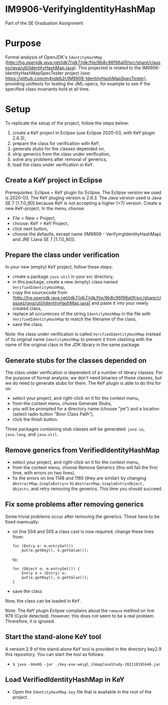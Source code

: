 # IM9906-VerifyingIdentityHashMap
Part of the SE Graduation Assignment

# Purpose
Formal analysis of OpenJDK's `IdentityHashMap` (http://hg.openjdk.java.net/jdk7/jdk7/jdk/file/9b8c96f96a0f/src/share/classes/java/util/IdentityHashMap.java).
This projected is related to the IM9906-IdentityHashMapSpecTester project (see: https://github.com/m4ndeb2r/IM9906-IdentityHashMapSpecTester), providing
unittests for testing the JML-specs, for example to see if the specified class invariants hold at all time.

# Setup
To replicate the setup of the project, follow the steps below:
1. create a KeY project in Eclipse (use Eclipse 2020-03, with KeY plugin 2.6.3),
1. prepare the class for verification with KeY,
1. generate stubs for the classes depended on,
1. strip generics from the class under verification,
1. solve any problems after removal of generics,
1. load the class under verification in KeY.

## Create a KeY project in Eclipse
Prerequisites: Eclipse + KeY plugin for Eclipse. The Eclipse version we used is 2020-03. The KeY pluging version is 2.6.3. The Java version used is Java SE 7 \[1.7.0_80\] because KeY is not accepting a higher (>7) version.
Create a new KeY-project. In the menu, choose:
* File > New > Project,
* choose: KeY > KeY Project,
* click next button,
* choose the defaults, except name (IM9906 - VerifyingIdentityHashMap) and JRE (Java SE 7 \[1.7.0_80\]).

## Prepare the class under verification
In your new (empty) KeY project, follow these steps:
* create a package `java.util` in your src directory,
* in this package, create a new (empty) class named `VerifiedIdentityHashMap`,
* copy the sourcecode from [http://hg.openjdk.java.net/jdk7/jdk7/jdk/file/9b8c96f96a0f/src/share/classes/java/util/IdentityHashMap.java] and paste it into your newly created class,
* replace all occurences of the string `IdentityHashMap` in the file with `VerifiedIdentityHashMap` to match the filename of the class,
* save the class.

Note: the class under verification is called `VerifiedIdentityHashMap` instead of its original name `IdentityHashMap` to prevent it from clashing with the name of the original class in the JDK library in the same package.

## Generate stubs for the classes depended on
The class under verification is dependent of a number of library classes. For the purpose of formal analysis, we don't need binaries of these classes, but we do need to generate stubs for them. The KeY plugin is able to do this for us:
* select your project, and right-click on it for the context menu,
* from the context menu, choose Generate Stubs,
* you will be prompted for a directory name (choose "jre") and a location (select radio button "Boor Class Path"),
* click the finish button.

Three packages containing stub classes will be generated: `java.io`, `java.lang`, and `java.util`.

## Remove generics from VerifiedIdentityHashMap
* select your project, and right-click on it for the context menu,
* from the context menu, choose Remove Generics (this will fail the first time, with errors on two lines),
* fix the errors on line 1148 and 1160 (they are similar) by changing `AbstractMap.SimpleEntry<>` to `AbstractMap.SimpleEntry<Object, Object>`, and retry removing the generics. This time you should succeed.

## Fix some problems after removing generics
Some trivial problems occur after removing the generics. These have to be fixed mannually:
* on line 504 and 505 a class cast is now required; change these lines from:
  ```
  for (Entry e: m.entrySet())
	  put(e.getKey(), e.getValue());
  ```
  to:
  ```
  for (Object o: m.entrySet()) {
	  Entry e = (Entry) o;
	  put(e.getKey(), e.getValue());
  }
  ```
* save the class

Now, the class can be loaded in KeY. 

Note: The KeY plugin Eclipse complains about the `remove` method on line 979 (Cycle detected). However, this does not seem to be a real problem. Threrefore, it is ignored. 

## Start the stand-alone KeY tool
A version 2.9 of the stand-alone KeY tool is provided in the directory key2.9 this repository. You can start the tool as follows:
* `$ java -Xmx8G -jar ./key-exe-weigl_ihmapCaseStudy-202110191646.jar` 

## Load VerifiedIdentityHashMap in KeY
* Open the `IdentityHashMap.key` file that is available in the root of the project.
